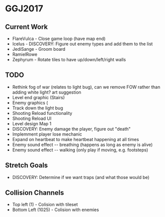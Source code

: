 # GGJ2017

## Current Work
- FlareVulca - Close game loop (have map end)
- Icelus - DISCOVERY: Figure out enemy types and add them to the list
- JediSange - Groom board
- RamielRowe
- Zephyrum - Rotate tiles to have up/down/left/right walls

## TODO
- Rethink fog of war (relates to light bug), can we remove FOW rather than adding white light? art suggestion
- Level end graphic (Stairs)
- Enemy graphics (
- Track down the light bug
- Shooting Reload functionality
- Shooting Reload UI
- Level design Map 1
- DISCOVERY: Enemy damage the player, figure out "death"
- Implemment player lose mechanic
- Expand on heartbeat to make heartbeat happening at all times
- Enemy sound effect -- breathing (happens as long as enemy is alive)
- Enemy sound effect -- walking (only play if moving, e.g. footsteps)

## Stretch Goals
- DISCOVERY: Determine if we want traps (and what those would be)

## Collision Channels
- Top left (1) - Colision with tileset
- Bottom Left (1025) - Colision with enemies
